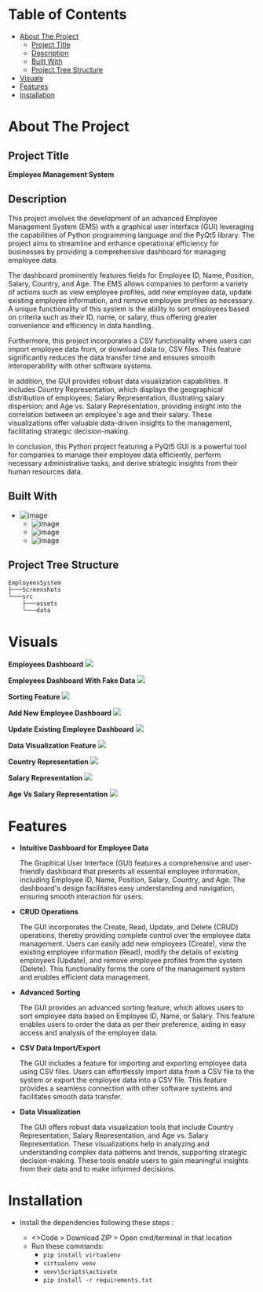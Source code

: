 # Table of Contents
- [About The Project](#about-the-project)
  - [Project Title](#project-title)
  - [Description](#description)
  - [Built With](#built-with)
  - [Project Tree Structure](#project-tree-structure)
- [Visuals](#visuals)
- [Features](#features)
- [Installation](#installation)



# About The Project


## Project Title
**Employee Management System**


## Description
This project involves the development of an advanced Employee Management System (EMS) with a graphical user interface (GUI) leveraging the capabilities of Python programming language and the PyQt5 library. The project aims to streamline and enhance operational efficiency for businesses by providing a comprehensive dashboard for managing employee data.

The dashboard prominently features fields for Employee ID, Name, Position, Salary, Country, and Age. The EMS allows companies to perform a variety of actions such as view employee profiles, add new employee data, update existing employee information, and remove employee profiles as necessary. A unique functionality of this system is the ability to sort employees based on criteria such as their ID, name, or salary, thus offering greater convenience and efficiency in data handling.

Furthermore, this project incorporates a CSV functionality where users can import employee data from, or download data to, CSV files. This feature significantly reduces the data transfer time and ensures smooth interoperability with other software systems.

In addition, the GUI provides robust data visualization capabilities. It includes Country Representation, which displays the geographical distribution of employees; Salary Representation, illustrating salary dispersion; and Age vs. Salary Representation, providing insight into the correlation between an employee's age and their salary. These visualizations offer valuable data-driven insights to the management, facilitating strategic decision-making.

In conclusion, this Python project featuring a PyQt5 GUI is a powerful tool for companies to manage their employee data efficiently, perform necessary administrative tasks, and derive strategic insights from their human resources data.

## Built With
* ![image](https://img.shields.io/badge/Python-FFD43B?style=for-the-badge&logo=python&logoColor=blue)
  * ![image](https://img.shields.io/badge/Qt-41CD52?style=for-the-badge&logo=qt&logoColor=white)
  * ![image](https://img.shields.io/badge/Pandas-2C2D72?style=for-the-badge&logo=pandas&logoColor=white)
  * ![image](https://img.shields.io/badge/Matplotlib-%23000.svg?style=for-the-badge&logo=Matplotlib&logoColor=black)


## Project Tree Structure
```
EmployeesSystem
├───Screenshots
└───src
    ├───assets
    └───data
   ```


# Visuals
**Employees Dashboard**
![](Screenshots/EmployeesData-NoData.png)

**Employees Dashboard With Fake Data**
![](Screenshots/EmployeesData-Data.png)

**Sorting Feature**
![](Screenshots/EmployeesData-Sort.png)

**Add New Employee Dashboard**
![](Screenshots/AddEmployee.png)

**Update Existing Employee Dashboard**
![](Screenshots/UpdateEmployee.png)

**Data Visualization Feature**
![](Screenshots/DataVisualization.png)

**Country Representation**
![](Screenshots/DataVisualization-Country.png)

**Salary Representation**
![](Screenshots/DataVisualization-Salary.png)

**Age Vs Salary Representation**
![](Screenshots/DataVisualization-AgeSalary.png)


# Features
* **Intuitive Dashboard for Employee Data**

  The Graphical User Interface (GUI) features a comprehensive and user-friendly dashboard that presents all essential employee information, including Employee ID, Name, Position, Salary, Country, and Age. The dashboard's design facilitates easy understanding and navigation, ensuring smooth interaction for users.

* **CRUD Operations**

  The GUI incorporates the Create, Read, Update, and Delete (CRUD) operations, thereby providing complete control over the employee data management. Users can easily add new employees (Create), view the existing employee information (Read), modify the details of existing employees (Update), and remove employee profiles from the system (Delete). This functionality forms the core of the management system and enables efficient data management.

* **Advanced Sorting**
  
  The GUI provides an advanced sorting feature, which allows users to sort employee data based on Employee ID, Name, or Salary. This feature enables users to order the data as per their preference, aiding in easy access and analysis of the employee data.

* **CSV Data Import/Export**
  
  The GUI includes a feature for importing and exporting employee data using CSV files. Users can effortlessly import data from a CSV file to the system or export the employee data into a CSV file. This feature provides a seamless connection with other software systems and facilitates smooth data transfer.

* **Data Visualization**
  
  The GUI offers robust data visualization tools that include Country Representation, Salary Representation, and Age vs. Salary Representation. These visualizations help in analyzing and understanding complex data patterns and trends, supporting strategic decision-making. These tools enable users to gain meaningful insights from their data and to make informed decisions.
  

# Installation
- Install the dependencies following these steps : 

  - <>Code > Download ZIP > Open cmd/terminal in that location
  - Run these commands:
    - `pip install virtualenv`
    - `virtualenv venv`
    - `venv\Scripts\activate`
    - `pip install -r requirements.txt`


